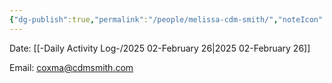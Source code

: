 ```yaml
---
{"dg-publish":true,"permalink":"/people/melissa-cdm-smith/","noteIcon":"","created":"2025-02-26T13:18:57.700-06:00"}
---
```


Date: [[-Daily Activity Log-/2025 02-February 26\|2025 02-February 26]]

Email: coxma@cdmsmith.com
